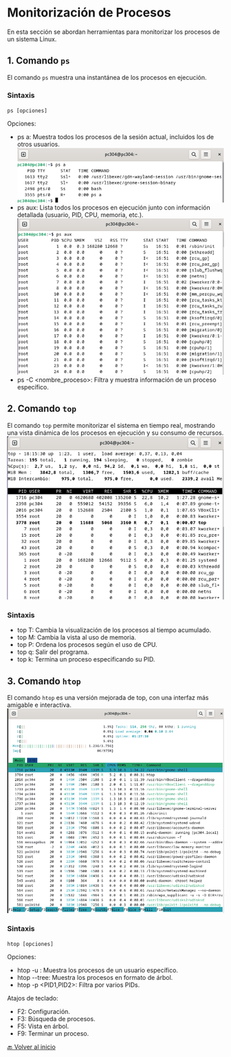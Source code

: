 # Monitorización de Procesos

En esta sección se abordan herramientas para monitorizar los procesos de un sistema Linux.

## 1. Comando `ps`

El comando `ps` muestra una instantánea de los procesos en ejecución.

### Sintaxis

`ps [opciones]`

Opciones:

- ps a: Muestra todos los procesos de la sesión actual, incluidos los de otros usuarios.
![](https://github.com/HoracioGG/Monitorizacion/blob/main/img/ps-a.png)
- ps aux: Lista todos los procesos en ejecución junto con información detallada (usuario, PID, CPU, memoria, etc.).
![](https://github.com/HoracioGG/Monitorizacion/blob/main/img/ps-aux.png)
- ps -C <nombre_proceso>: Filtra y muestra información de un proceso específico.

## 2. Comando `top` 

El comando `top` permite monitorizar el sistema en tiempo real, mostrando una vista dinámica de los procesos en ejecución y su consumo de recursos.
![](https://github.com/HoracioGG/Monitorizacion/blob/main/img/Top.png)
### Sintaxis

- top T: Cambia la visualización de los procesos al tiempo acumulado.
- top M: Cambia la vista al uso de memoria.
- top P: Ordena los procesos según el uso de CPU.
- top q: Salir del programa.
- top k: Termina un proceso especificando su PID.

## 3. Comando `htop`

El comando `htop` es una versión mejorada de top, con una interfaz más amigable e interactiva.
![](https://github.com/HoracioGG/Monitorizacion/blob/main/img/htop.png)
### Sintaxis

`htop [opciones]`

Opciones:

- htop -u : Muestra los procesos de un usuario específico.
- htop --tree: Muestra los procesos en formato de árbol.
- htop -p <PID1,PID2>: Filtra por varios PIDs.

Atajos de teclado:

- F2: Configuración.
- F3: Búsqueda de procesos.
- F5: Vista en árbol.
- F9: Terminar un proceso.


[🔙 Volver al inicio](https://github.com/HoracioGG/Monitorizacion/blob/main/README.md)
